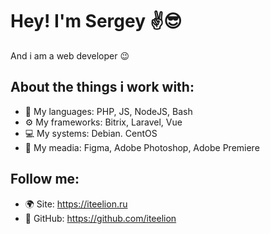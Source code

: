 # Hey! I'm Sergey ✌️😎

And i am a web developer 😉

## About the things i work with:
- 💬 My languages: PHP, JS, NodeJS, Bash 
- ⚙️ My frameworks: Bitrix, Laravel, Vue
- 💻 My systems: Debian. CentOS
- 🎥 My meadia: Figma, Adobe Photoshop, Adobe Premiere

## Follow me:
- 🌍 Site: https://iteelion.ru
- 🌳 GitHub: https://github.com/iteelion
